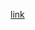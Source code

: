 <!--
.. title: Never Split the Difference Notes
.. slug: never-split-the-difference
.. date: 2020-01-19 16:28:47 UTC-08:00
.. tags: 
.. category: Book Notes
.. link: 
.. description: 
.. type: text
-->

[link](https://github.com/mgp/book-notes/blob/master/never-split-the-difference.markdown)